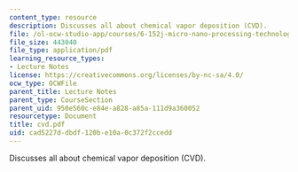 ```yaml
---
content_type: resource
description: Discusses all about chemical vapor deposition (CVD).
file: /ol-ocw-studio-app/courses/6-152j-micro-nano-processing-technology-fall-2005/cad5227ddbdf120be10a0c372f2ccedd_cvd.pdf
file_size: 443040
file_type: application/pdf
learning_resource_types:
- Lecture Notes
license: https://creativecommons.org/licenses/by-nc-sa/4.0/
ocw_type: OCWFile
parent_title: Lecture Notes
parent_type: CourseSection
parent_uid: 950e560c-e84e-a828-a85a-111d9a360052
resourcetype: Document
title: cvd.pdf
uid: cad5227d-dbdf-120b-e10a-0c372f2ccedd
---
```

Discusses all about chemical vapor deposition (CVD).